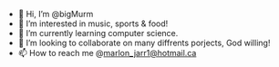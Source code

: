 - 👋 Hi, I’m @bigMurm
- 👀 I’m interested in music, sports & food!
- 🌱 I’m currently learning computer science.
- 💞️ I’m looking to collaborate on many diffrents porjects, God willing!
- 📫 How to reach me @marlon_jarr1@hotmail.ca

<!---
bigMurm/bigMurm is a ✨ special ✨ repository because its `README.md` (this file) appears on your GitHub profile.
You can click the Preview link to take a look at your changes.
--->
